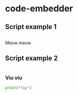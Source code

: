 # code-embedder


## Script example 1
```python:examples/example.py
```

Meow meow

## Script example 2
```python:examples/example.py
```

### Viu viu
```python
print("Yay")
```